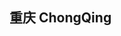 ## 重庆 ChongQing 

<map-stroke-href :data="[
        '重庆市重庆北站',
        '重庆市解放碑',
        '重庆市洪崖洞',
        '重庆市李子坝地铁站',
        '重庆市鹅岭公园',
        '重庆市磁器口古镇',
        '重庆市四川美术学院(黄桷坪校区)',
        '重庆市皇冠大扶梯',
        '重庆市人民大礼堂',
        '重庆市江北区观音桥步行街',
        '重庆市南岸区上新街4号长江索道',
        '重庆市渝中区接圣街8号来福士',
    ]"/>